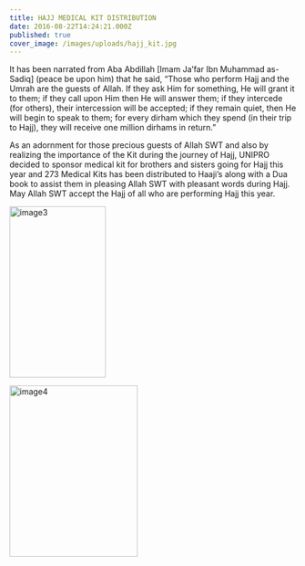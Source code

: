 ```yaml
---
title: HAJJ MEDICAL KIT DISTRIBUTION
date: 2016-08-22T14:24:21.000Z
published: true
cover_image: /images/uploads/hajj_kit.jpg
---
```


<p>It has been narrated from Aba Abdillah [Imam Ja’far Ibn Muhammad as-Sadiq] (peace be upon him) that he said, “Those who perform Hajj and the Umrah are the guests of Allah. If they ask Him for something, He will grant it to them; if they call upon Him then He will answer them; if they intercede (for others), their intercession will be accepted; if they remain quiet, then He will begin to speak to them; for every dirham which they spend (in their trip to Hajj), they will receive one million dirhams in return.”</p>
<p>As an adornment for those precious guests of Allah SWT and also by realizing the importance of the Kit during the journey of Hajj, UNIPRO decided to sponsor medical kit for brothers and sisters going for Hajj this year and 273 Medical Kits has been distributed to Haaji’s along with a Dua book to assist them in pleasing Allah SWT with pleasant words during Hajj. May Allah SWT accept the Hajj of all who are performing Hajj this year.</p>
<p><img src="http://uni-pro.org/wp-content/uploads/2016/11/image3-169x300.jpg" alt="image3" width="169" height="300" class="alignnone size-medium wp-image-194" srcset="http://uni-pro.org/wp-content/uploads/2016/11/image3-169x300.jpg 169w, http://uni-pro.org/wp-content/uploads/2016/11/image3-576x1024.jpg 576w, http://uni-pro.org/wp-content/uploads/2016/11/image3.jpg 720w" sizes="(max-width: 169px) 100vw, 169px"></p>
<p><img src="http://uni-pro.org/wp-content/uploads/2016/11/image4-225x300.jpg" alt="image4" width="225" height="300" class="alignnone size-medium wp-image-195" srcset="http://uni-pro.org/wp-content/uploads/2016/11/image4-225x300.jpg 225w, http://uni-pro.org/wp-content/uploads/2016/11/image4-768x1024.jpg 768w, http://uni-pro.org/wp-content/uploads/2016/11/image4.jpg 780w" sizes="(max-width: 225px) 100vw, 225px"></p>
